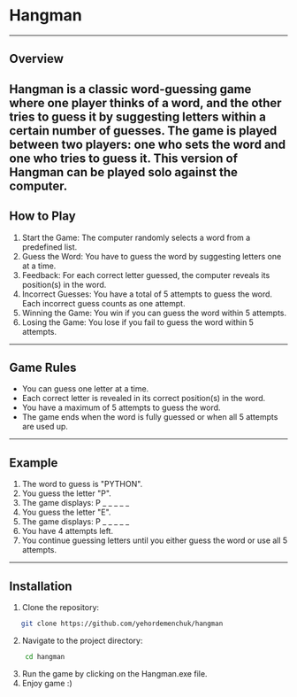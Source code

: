 # Hangman
---
## Overview

Hangman is a classic word-guessing game where one player thinks of a word, and the other tries to guess it by suggesting letters within a certain number of guesses. The game is played between two players: one who sets the word and one who tries to guess it. This version of Hangman can be played solo against the computer.
---
## How to Play
1. Start the Game: The computer randomly selects a word from a predefined list.
2. Guess the Word: You have to guess the word by suggesting letters one at a time.
3. Feedback: For each correct letter guessed, the computer reveals its position(s) in the word.
4. Incorrect Guesses: You have a total of 5 attempts to guess the word. Each incorrect guess counts as one attempt.
5. Winning the Game: You win if you can guess the word within 5 attempts.
6. Losing the Game: You lose if you fail to guess the word within 5 attempts.
---
## Game Rules
* You can guess one letter at a time.
* Each correct letter is revealed in its correct position(s) in the word.
* You have a maximum of 5 attempts to guess the word.
* The game ends when the word is fully guessed or when all 5 attempts are used up.
---
## Example
1. The word to guess is "PYTHON".
2. You guess the letter "P".
3. The game displays: P _ _ _ _ _
4. You guess the letter "E".
5. The game displays: P _ _ _ _ _
6. You have 4 attempts left.
7. You continue guessing letters until you either guess the word or use all 5 attempts.
---
## Installation
1. Clone the repository:
```sh
   git clone https://github.com/yehordemenchuk/hangman
```
2. Navigate to the project directory:
```sh
    cd hangman
```
3. Run the game by clicking on the Hangman.exe file.
4. Enjoy game :)